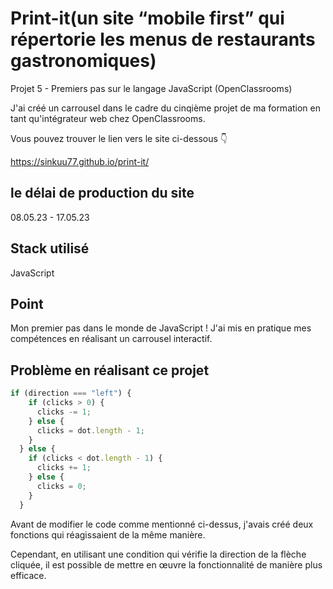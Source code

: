 # Print-it(un site “mobile first” qui répertorie les menus de restaurants gastronomiques)

Projet 5 - Premiers pas sur le langage JavaScript (OpenClassrooms)

<p>J'ai créé un carrousel dans le cadre du cinqième projet de ma formation en tant qu'intégrateur web chez OpenClassrooms.</p>
<p> Vous pouvez trouver le lien vers le site ci-dessous 👇 </p>
<a href="https://sinkuu77.github.io/print-it/">https://sinkuu77.github.io/print-it/</a>

## le délai de production du site
08.05.23 - 17.05.23

## Stack utilisé
JavaScript

## Point
Mon premier pas dans le monde de JavaScript ! J'ai mis en pratique mes compétences en réalisant un carrousel interactif.

## Problème en réalisant ce projet
```js
if (direction === "left") {
    if (clicks > 0) {
      clicks -= 1;
    } else {
      clicks = dot.length - 1;
    }
  } else {
    if (clicks < dot.length - 1) {
      clicks += 1;
    } else {
      clicks = 0;
    }
  }
```
<p>Avant de modifier le code comme mentionné ci-dessus, j'avais créé deux fonctions qui réagissaient de la même manière. </p>
<p>Cependant, en utilisant une condition qui vérifie la direction de la flèche cliquée, il est possible de mettre en œuvre la fonctionnalité de manière plus efficace.</p>
